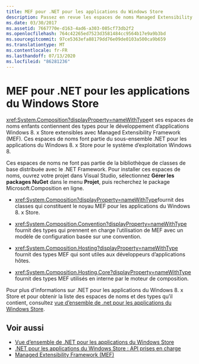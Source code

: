 ```yaml
---
title: MEF pour .NET pour les applications du Windows Store
description: Passez en revue les espaces de noms Managed Extensibility Framework (MEF) qui contiennent des types pour le développement d’applications Windows 8. x du Windows Store extensibles.
ms.date: 03/30/2017
ms.assetid: 7667770e-d163-4ad6-a303-085cf73db2f2
ms.openlocfilehash: 764c42265ed7523d3581484cc9564b17e9a9b3bd
ms.sourcegitcommit: 97ce5363efa88179dd76e09de0103a500ca9b659
ms.translationtype: MT
ms.contentlocale: fr-FR
ms.lasthandoff: 07/13/2020
ms.locfileid: "86281236"
---
```

# <a name="mef-for-net-for-windows-store-apps"></a>MEF pour .NET pour les applications du Windows Store
<xref:System.Composition?displayProperty=nameWithType>et ses espaces de noms enfants contiennent des types pour le développement d’applications Windows 8. x Store extensibles avec Managed Extensibility Framework (MEF). Ces espaces de noms font partie du sous-ensemble .NET pour les applications du Windows 8. x Store pour le système d’exploitation Windows 8.  
  
 Ces espaces de noms ne font pas partie de la bibliothèque de classes de base distribuée avec le .NET Framework. Pour installer ces espaces de noms, ouvrez votre projet dans Visual Studio, sélectionnez **Gérer les packages NuGet** dans le menu **Projet**, puis recherchez le package Microsoft.Composition en ligne.  
  
- <xref:System.Composition?displayProperty=nameWithType>fournit des classes qui constituent le noyau MEF pour les applications du Windows 8. x Store.  
  
- <xref:System.Composition.Convention?displayProperty=nameWithType> fournit des types qui prennent en charge l’utilisation de MEF avec un modèle de configuration basée sur une convention.  
  
- <xref:System.Composition.Hosting?displayProperty=nameWithType> fournit des types MEF qui sont utiles aux développeurs d’applications hôtes.  
  
- <xref:System.Composition.Hosting.Core?displayProperty=nameWithType> fournit des types MEF utilisés en interne par le moteur de composition.  
  
 Pour plus d’informations sur .NET pour les applications du Windows 8. x Store et pour obtenir la liste des espaces de noms et des types qu’il contient, consultez [vue d’ensemble de .net pour les applications du Windows Store](https://docs.microsoft.com/previous-versions/br230302(v=vs.110)).
  
## <a name="see-also"></a>Voir aussi

- [Vue d’ensemble de .NET pour les applications du Windows Store](https://docs.microsoft.com/previous-versions/br230302(v=vs.110))
- [.NET pour les applications du Windows Store : API prises en charge](https://docs.microsoft.com/previous-versions/br230232(v=vs.110))
- [Managed Extensibility Framework (MEF)](index.md)

